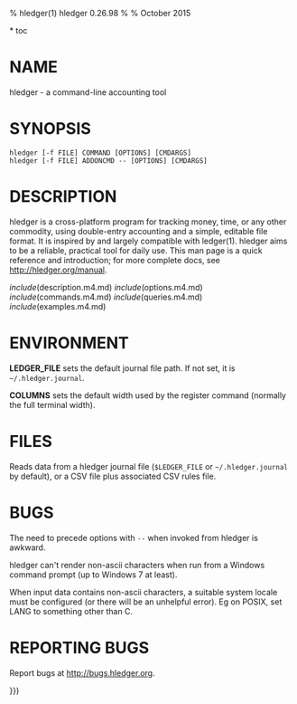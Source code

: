 % hledger(1) hledger 0.26.98
%
% October 2015

<div class="web">
* toc
</div>
<div class="man">

# NAME

hledger - a command-line accounting tool

# SYNOPSIS

`hledger [-f FILE] COMMAND [OPTIONS] [CMDARGS]`\
`hledger [-f FILE] ADDONCMD -- [OPTIONS] [CMDARGS]`

# DESCRIPTION

hledger is a cross-platform program for tracking money, time, or any
other commodity, using double-entry accounting and a simple, editable
file format. It is inspired by and largely compatible with ledger(1).
hledger aims to be a reliable, practical tool for daily use. This man
page is a quick reference and introduction; for more complete docs, see
http://hledger.org/manual.
</div>

_include_(description.m4.md)
_include_(options.m4.md)
_include_(commands.m4.md)
_include_(queries.m4.md)
_include_(examples.m4.md)

<div class="man">

# ENVIRONMENT

**LEDGER_FILE**
sets the default journal file path. If not set, it is `~/.hledger.journal`.

**COLUMNS**
sets the default width used by the register command (normally the full terminal width).

# FILES

Reads data from a hledger journal file (`$LEDGER_FILE` or
`~/.hledger.journal` by default), or a CSV file plus associated CSV
rules file.

# BUGS

The need to precede options with `--` when invoked from hledger is awkward.

hledger can't render non-ascii characters when run from a Windows command prompt (up to Windows 7 at least).

When input data contains non-ascii characters, a suitable system locale must be configured (or there will be an unhelpful error).
Eg on POSIX, set LANG to something other than C.

# REPORTING BUGS

Report bugs at http://bugs.hledger.org.

}})
</div>
